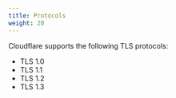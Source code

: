 ```yaml
---
title: Protocols
weight: 20
---
```


Cloudflare supports the following TLS protocols:

* TLS 1.0
* TLS 1.1
* TLS 1.2
* TLS 1.3